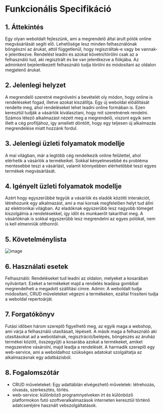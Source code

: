 # Funkcionális Specifikáció

## 1. Áttekintés
Egy olyan weboldalt fejleszünk, ami a megrendelő által árult pólók online megvásárlását segíti elő. Lehetősége lesz minden felhasználónak böngészni az árukat, attól függetlenül, hogy regiszráltak-e vagy be vannak-e jelentkezve. Rendelést leadni és azokat követni/törölni csak az a felhasználó tud, aki regisztrált és be van jelentkezve a fiókjába. Az adminként bejelentkezett felhasználó tudja törölni és módosítani az oldalon megjelenő árukat.


## 2. Jelenlegi helyzet
A megrendelő szeretné megnövelni a bevételét oly módon, hogy online is rendeléseket fogad, illetve azokat kiszállítja. Egy új weboldal előállítását rendelte meg, ahol rendeléseket lehet leadni online formában is.  Ezen keresztül tudják a vásárlók kiválasztani, hogy mit szeretnének rendelni. Számos létező alkalmazást nézett meg a megrendelő, viszont egyik sem illett a cég profiljához, így amellett döntött, hogy egy teljesen új alkalmazás megrendelése miatt hozzánk fordul.

## 3. Jelenlegi üzleti folyamatok modellje
A mai világban, már a legtöbb cég rendelkezik online felülettel, ahol elérhetik a vásárlók a termékeiket. Sokkal kényelmesebbé és probléma mentesebbé teszi a vásárlást, valamit könnyebben elérhetőbbé teszi egyes termékek megvásárlását.


## 4. Igényelt üzleti folyamatok modellje
Azért hogy egyszerűbbé tegyük a vásárlók és eladók közötti interakciót, létrehozunk egy alkalmazást, ami a mai kornak megfelelően helyt tud állni az elektronikai világban. Az eladóknak egyszerűbb lesz nagyobb tömeget kiszolgálnia a rendelésekkel, így időt és munkaerőt takaríthat meg. A vásárlóknak is sokkal egyszerűbb lesz megrendelni az egyes pólókat, nem is kell elmenniük otthonról.

## 5. Követelménylista
![image](https://user-images.githubusercontent.com/78543866/199756871-f0e8c41b-62d2-4484-974b-449ba66eb784.png)


## 6. Használati esetek
Felhasználó: Rendeléseket tud leadni az oldalon, melyeket a kosarában nyilvántart. Ezeket a termékeket majd a rendelés leadása gombbal megrendelheti a megadott szállítási címre.
Admin: A weboldalt tudja módosítani, CRUD műveleteket végezni a termékeken, ezáltal frissíteni tudja a weboldal repertoárját.

## 7. Forgatókönyv
Futási időben három szereplő figyelhető meg, az egyik maga a webshop, ami várja a felhasználó utasításait, lépéseit. A másik maga a felhasználó aki utasításokat ad a weboldalnak, regisztráció/belépés, böngészés az áruház termékei között, összegyűjti a kosarába azokat a termékeket, amiket megszeretne vásárolni, majd leadja a rendelését. A harmadik szereplő egy web-service, ami a weboldalhoz szükséges adatokat szolgáltatja az alkalmazásnak egy adatbázisból.

## 8. Fogalomszótár
- CRUD műveleteket: Egy adattáblán elvégezhető műveletek: létrehozás, olvasás, szerkesztés, törlés.
- web-service: különböző programnyelveken írt és különböző platformokon futó szoftveralkalmazások interneten keresztül történő adatcseréjére használt vebszolgáltatások.

